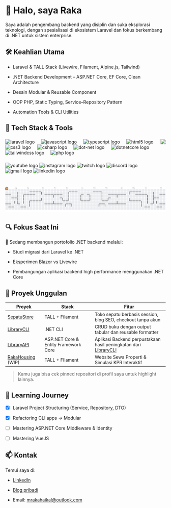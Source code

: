 <!---
MRakaHaikal/MRakaHaikal is a ✨ special ✨ repository because its `README.md` (this file) appears on your GitHub profile.
You can click the Preview link to take a look at your changes.
--->

# 👋 Halo, saya Raka

Saya adalah pengembang backend yang disiplin dan suka eksplorasi teknologi, dengan spesialisasi di ekosistem Laravel dan fokus berkembang di .NET untuk sistem enterprise.

## 🛠️ Keahlian Utama

- Laravel & TALL Stack (Livewire, Filament, Alpine.js, Tailwind)

- .NET Backend Development – ASP.NET Core, EF Core, Clean Architecture

- Desain Modular & Reusable Component

- OOP PHP, Static Typing, Service–Repository Pattern

- Automation Tools & CLI Utilities

## 🧰 Tech Stack & Tools

###

<img align="right" height="150" src="https://media1.tenor.com/m/X1nlfLKP6toAAAAd/cat-eat.gif"  />

###

<div align="left">
  <img src="https://cdn.jsdelivr.net/gh/devicons/devicon/icons/laravel/laravel-original.svg" height="30" alt="laravel logo"  />
  <img width="12" />
  <img src="https://cdn.jsdelivr.net/gh/devicons/devicon/icons/javascript/javascript-original.svg" height="30" alt="javascript logo"  />
  <img width="12" />
  <img src="https://cdn.jsdelivr.net/gh/devicons/devicon/icons/typescript/typescript-original.svg" height="30" alt="typescript logo"  />
  <img width="12" />
  <img src="https://cdn.jsdelivr.net/gh/devicons/devicon/icons/html5/html5-original.svg" height="30" alt="html5 logo"  />
  <img width="12" />
  <img src="https://cdn.jsdelivr.net/gh/devicons/devicon/icons/css3/css3-original.svg" height="30" alt="css3 logo"  />
  <img width="12" />
  <img src="https://cdn.jsdelivr.net/gh/devicons/devicon/icons/csharp/csharp-original.svg" height="30" alt="csharp logo"  />
  <img width="12" />
  <img src="https://cdn.jsdelivr.net/gh/devicons/devicon/icons/dot-net/dot-net-original.svg" height="30" alt="dot-net logo"  />
  <img width="12" />
  <img src="https://cdn.jsdelivr.net/gh/devicons/devicon/icons/dotnetcore/dotnetcore-original.svg" height="30" alt="dotnetcore logo"  />
  <img width="12" />
  <img src="https://cdn.jsdelivr.net/gh/devicons/devicon/icons/tailwindcss/tailwindcss-original-wordmark.svg" height="30" alt="tailwindcss logo"  />
  <img width="12" />
  <img src="https://cdn.jsdelivr.net/gh/devicons/devicon/icons/php/php-original.svg" height="30" alt="php logo"  />
</div>

###

<div align="left">
  <img src="https://img.shields.io/static/v1?message=Youtube&logo=youtube&label=&color=FF0000&logoColor=white&labelColor=&style=for-the-badge" height="35" alt="youtube logo"  />
  <img src="https://img.shields.io/static/v1?message=Instagram&logo=instagram&label=&color=E4405F&logoColor=white&labelColor=&style=for-the-badge" height="35" alt="instagram logo"  />
  <img src="https://img.shields.io/static/v1?message=Twitch&logo=twitch&label=&color=9146FF&logoColor=white&labelColor=&style=for-the-badge" height="35" alt="twitch logo"  />
  <img src="https://img.shields.io/static/v1?message=Discord&logo=discord&label=&color=7289DA&logoColor=white&labelColor=&style=for-the-badge" height="35" alt="discord logo"  />
  <img src="https://img.shields.io/static/v1?message=Gmail&logo=gmail&label=&color=D14836&logoColor=white&labelColor=&style=for-the-badge" height="35" alt="gmail logo"  />
  <img src="https://img.shields.io/static/v1?message=LinkedIn&logo=linkedin&label=&color=0077B5&logoColor=white&labelColor=&style=for-the-badge" height="35" alt="linkedin logo"  />
</div>

###

<picture>
  <source media="(prefers-color-scheme: dark)" srcset="https://raw.githubusercontent.com/mrakahaikal/mrakahaikal/output/pacman-contribution-graph-dark.svg">
  <source media="(prefers-color-scheme: light)" srcset="https://raw.githubusercontent.com/mrakahaikal/mrakahaikal/output/pacman-contribution-graph.svg">
  <img alt="pacman contribution graph" src="https://raw.githubusercontent.com/mrakahaikal/mrakahaikal/output/pacman-contribution-graph.svg">
</picture>

###

## 🔍 Fokus Saat Ini

🎯 Sedang membangun portofolio .NET backend melalui:

- Studi migrasi dari Laravel ke .NET

- Eksperimen Blazor vs Livewire

- Pembangungan aplikasi backend high performance menggunakan .NET Core

## 📁 Proyek Unggulan

| Proyek                                                                    | Stack                                | Fitur                                                                                                                   |
| ------------------------------------------------------------------------- | ------------------------------------ | ----------------------------------------------------------------------------------------------------------------------- |
| <a href="https://github.com/mrakahaikal/sepatustore">SepatuStore</a>      | TALL + Filament                      | Toko sepatu berbasis session, blog SEO, checkout tanpa akun                                                             |
| <a href="https://github.com/mrakahaikal/LibraryCLI">LibraryCLI</a>        | .NET CLI                             | CRUD buku dengan output tabular dan reusable formatter                                                                  |
| <a href="https://github.com/mrakahaikal/LibraryApi">LibraryAPI</a>       | ASP.NET Core & Entity Framework Core | Aplikasi Backend perpustakaan hasil peningkatan dari <a href="https://github.com/mrakahaikal/LibraryCLI">LibraryCLI</a> |
| <a href="https://github.com/mrakahaikal/rakahousing">RakaHousing</a> (WIP) | TALL + FIlament                      | Website Sewa Properti & Simulasi KPR Interaktif                                                                         |

> Kamu juga bisa cek pinned repositori di profil saya untuk highlight lainnya.

## 🌱 Learning Journey

- [x] Laravel Project Structuring (Service, Repository, DTO)

- [x] Refactoring CLI apps → Modular

- [ ] Mastering ASP.NET Core Middleware & Identity

- [ ] Mastering VueJS

## 📫 Kontak

Temui saya di:

- <a href="https://www.linkedin.com/in/mrakahaikal/">LinkedIn</a>

- <a href="https://mrakahaikal.com">Blog pribadi</a>

- Email: <a href="mailto:mrakahaikal@outlook.com">mrakahaikal@outlook.com</a>
